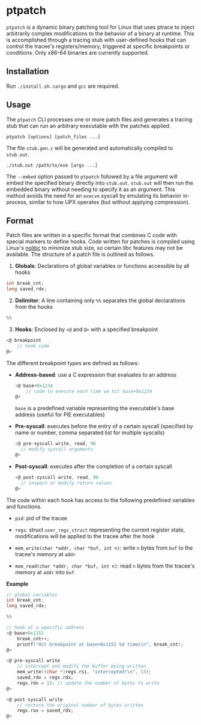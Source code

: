 # ptpatch
`ptpatch` is a dynamic binary patching tool for Linux that uses ptrace to inject arbitrarily complex modifications to the behavior of a binary at runtime. This is accomplished through a tracing stub with user-defined hooks that can control the tracee's registers/memory, triggered at specific breakpoints or conditions. Only x86-64 binaries are currently supported.

## Installation
Run `./install.sh`. `cargo` and `gcc` are required.

## Usage
The `ptpatch` CLI processes one or more patch files and generates a tracing stub that can run an arbitrary executable with the patches applied.

```
ptpatch [options] [patch_files ...]
```

The file `stub.gen.c` will be generated and automatically compiled to `stub.out`.

```
./stub.out /path/to/exe [args ...]
```

The `--embed` option passed to `ptpatch` followed by a file argument will embed the specified binary directly into `stub.out`. `stub.out` will then run the embedded binary without needing to specify it as an argument. This method avoids the need for an `execve` syscall by emulating its behavior in-process, similar to how UPX operates (but without applying compression).

## Format
Patch files are written in a specific format that combines C code with special markers to define hooks. Code written for patches is compiled using Linux's [nolibc](https://elixir.bootlin.com/linux/v6.10.9/source/tools/include/nolibc) to minimize stub size, so certain libc features may not be available. The structure of a patch file is outlined as follows.

1. **Globals**: Declarations of global variables or functions accessible by all hooks

 ```c
 int break_cnt;
 long saved_rdx;
 ```

2. **Delimiter**: A line containing only `%%` separates the global declarations from the hooks

 ```c
 %%
 ```

3. **Hooks**: Enclosed by `<@` and `@>` with a specified breakpoint

 ```c
 <@ breakpoint
     // hook code
 @>
 ```

The different breakpoint types are defined as follows:

- **Address-based**: use a C expression that evaluates to an address
    ```c
    <@ base+0x1234
        // code to execute each time we hit base+0x1234
    @>
    ```
    `base` is a predefined variable representing the executable's base address (useful for PIE executables)

- **Pre-syscall**: executes before the entry of a certain syscall (specified by name or number, comma separated list for multiple syscalls)
    ```c
    <@ pre-syscall write, read, 96
      // modify syscall arguments
    @>
    ```

- **Post-syscall**: executes after the completion of a certain syscall
    ```c
    <@ post-syscall write, read, 96
      // inspect or modify return values
    @>
    ```

The code within each hook has access to the following predefined variables and functions.

- `pid`: pid of the tracee

- `regs`: struct `user_regs_struct` representing the current register state, modifications will be applied to the tracee after the hook

- `mem_write(char *addr, char *buf, int n)`: write `n` bytes from `buf` to the tracee's memory at `addr`

- `mem_read(char *addr, char *buf, int n)`: read `n` bytes from the tracee's memory at `addr` into `buf`

**Example**
```c
// global variables
int break_cnt;
long saved_rdx;

%%

// hook at a specific address
<@ base+0x1151
    break_cnt++;
    printf("Hit breakpoint at base+0x1151 %d times\n", break_cnt);
@>

<@ pre-syscall write
    // intercept and modify the buffer being written
    mem_write((char *)regs.rsi, "intercepted!\n", 13);
    saved_rdx = regs.rdx;
    regs.rdx = 13; // update the number of bytes to write
@>

<@ post-syscall write
    // restore the original number of bytes written
    regs.rax = saved_rdx;
@>
```
